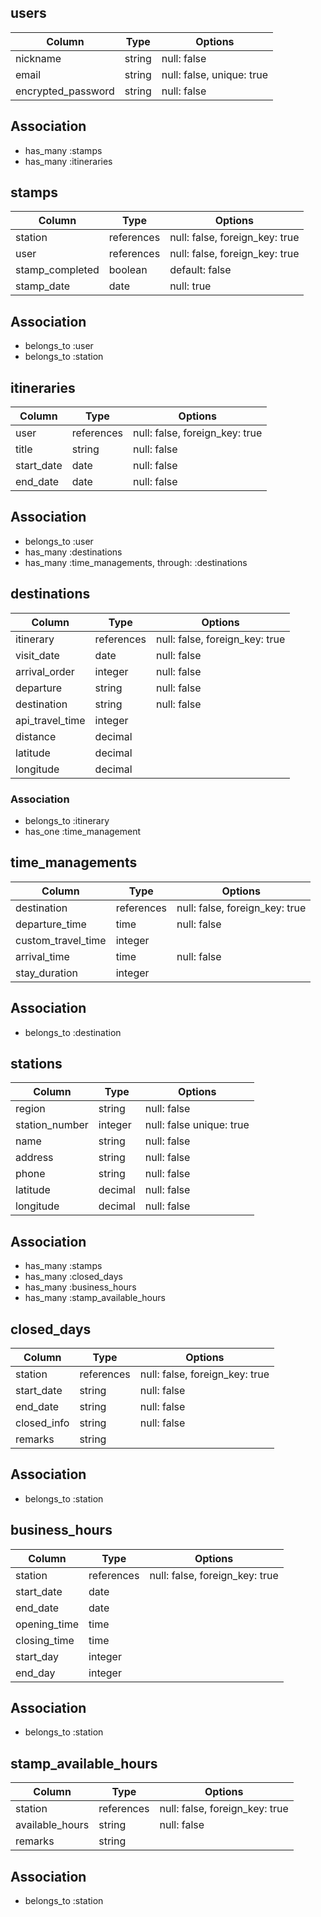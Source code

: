## users
|Column             |Type  |Options                  |
|-------------------|------|-------------------------|
|nickname           |string|null: false              |
|email              |string|null: false, unique: true|
|encrypted_password |string|null: false              |

## Association
- has_many :stamps
- has_many :itineraries

## stamps
|Column         |Type      |Options|
|---------------|----------|------------------------------|
|station        |references|null: false, foreign_key: true|
|user           |references|null: false, foreign_key: true|
|stamp_completed|boolean   |default: false                |
|stamp_date     |date      |null: true                    |

## Association
- belongs_to :user
- belongs_to :station

## itineraries
|Column    |Type      |Options|
|----------|----------|------------------------------|
|user      |references|null: false, foreign_key: true|
|title	   |string	  |null: false                   |
|start_date|date      |null: false                   |
|end_date  |date	    |null: false                   |

## Association
- belongs_to :user
- has_many :destinations
- has_many :time_managements, through: :destinations

## destinations
|Column         |Type      |Options                        |
|---------------|----------|-------------------------------|
|itinerary      |references|null: false, foreign_key: true |
|visit_date     |date      |null: false                    |
|arrival_order  |integer   |null: false                    |
|departure      |string    |null: false                    |
|destination    |string    |null: false                    |
|api_travel_time|integer   |                               |
|distance       |decimal   |                               |
|latitude       |decimal   |                               |
|longitude      |decimal   |                               |

### Association
- belongs_to :itinerary
- has_one :time_management

## time_managements
|Column             |Type      |Options                        |
|-------------------|----------|-------------------------------|
|destination        |references|null: false, foreign_key: true |
|departure_time     |time      |null: false                    |
|custom_travel_time |integer   |                               | 
|arrival_time       |time      |null: false                    | 
|stay_duration      |integer   |                               |

## Association
- belongs_to :destination

## stations
|Column        |Type    |Options                 |
|--------------|--------|------------------------|
|region        |string  |null: false             |　
|station_number|integer |null: false unique: true|  
|name          |string  |null: false             |　
|address       |string  |null: false             |　
|phone         |string  |null: false             |  
|latitude      |decimal |null: false             |  
|longitude     |decimal |null: false             |  

## Association
- has_many :stamps
- has_many :closed_days
- has_many :business_hours
- has_many :stamp_available_hours

## closed_days
|Column              |Type      |Options                        |
|--------------------|----------|-------------------------------|
|station             |references|null: false, foreign_key: true |　
|start_date          |string    |null: false                    |
|end_date            |string    |null: false                    |
|closed_info         |string    |null: false                    |
|remarks             |string    |                               |


## Association
- belongs_to :station

## business_hours
|Column         |Type       |Options                        |
|---------------|-----------|-------------------------------|
|station        |references |null: false, foreign_key: true |
|start_date     |date       |                               |
|end_date       |date       |                               |
|opening_time   |time       |                               |
|closing_time   |time       |                               |
|start_day      |integer    |                               |
|end_day        |integer    |                               |

## Association
- belongs_to :station

## stamp_available_hours
|Column         |Type      |Options                        |
|---------------|----------|-------------------------------|
|station        |references|null: false, foreign_key: true |
|available_hours|string    |null: false                    |
|remarks        |string    |                               |

## Association
- belongs_to :station